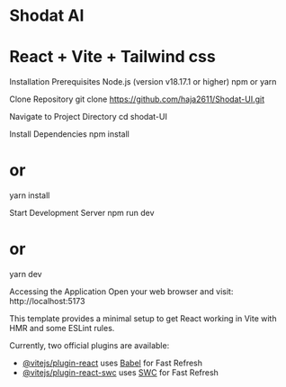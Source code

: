 # Shodat AI
# React + Vite + Tailwind css

Installation
Prerequisites
Node.js (version v18.17.1 or higher)
npm or yarn

Clone Repository
git clone https://github.com/haja2611/Shodat-UI.git

Navigate to Project Directory
cd shodat-UI

Install Dependencies
npm install
# or
yarn install

Start Development Server
npm run dev
# or
yarn dev

Accessing the Application
Open your web browser and visit:
http://localhost:5173



This template provides a minimal setup to get React working in Vite with HMR and some ESLint rules.

Currently, two official plugins are available:

- [@vitejs/plugin-react](https://github.com/vitejs/vite-plugin-react/blob/main/packages/plugin-react/README.md) uses [Babel](https://babeljs.io/) for Fast Refresh
- [@vitejs/plugin-react-swc](https://github.com/vitejs/vite-plugin-react-swc) uses [SWC](https://swc.rs/) for Fast Refresh
